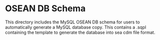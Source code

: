 # OSEAN DB Schema

This directory includes the MySQL OSEAN DB schema for users to automatically generate a MySQL database copy.
This contains a .sqpl containing the template to generate the database into sea cdm file format.

